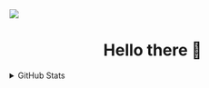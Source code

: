 <img src="https://komarev.com/ghpvc/?username=RadonCoding&label=Visitor count&color=292f33&style=flat" />

<h1 align="center">Hello there 👋</h1>

<details>
  <summary>GitHub Stats</summary>
  
  <p align="center">
    <img src="https://github-readme-stats.vercel.app/api?username=RadonCoding&hide_border=true&show_icons=true&include_all_commits=true&show_icons=true&title_color=fff&icon_color=2da676&text_color=9f9f9f&bg_color=00000000" />
    <img src="https://github-readme-stats.vercel.app/api/top-langs/?username=RadonCoding&hide_border=true&layout=compact&show_icons=true&title_color=fff&icon_color=2da676&text_color=9f9f9f&bg_color=00000000" />
  </p>
</details>
